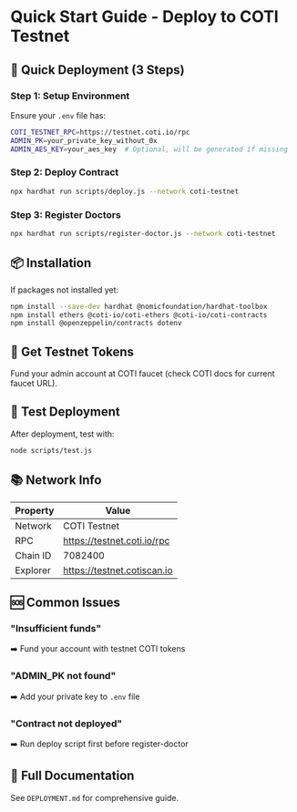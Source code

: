 # Quick Start Guide - Deploy to COTI Testnet

## 🚀 Quick Deployment (3 Steps)

### Step 1: Setup Environment
Ensure your `.env` file has:
```bash
COTI_TESTNET_RPC=https://testnet.coti.io/rpc
ADMIN_PK=your_private_key_without_0x
ADMIN_AES_KEY=your_aes_key  # Optional, will be generated if missing
```

### Step 2: Deploy Contract
```bash
npx hardhat run scripts/deploy.js --network coti-testnet
```

### Step 3: Register Doctors
```bash
npx hardhat run scripts/register-doctor.js --network coti-testnet
```

## 📦 Installation

If packages not installed yet:
```bash
npm install --save-dev hardhat @nomicfoundation/hardhat-toolbox
npm install ethers @coti-io/coti-ethers @coti-io/coti-contracts
npm install @openzeppelin/contracts dotenv
```

## 🔑 Get Testnet Tokens

Fund your admin account at COTI faucet (check COTI docs for current faucet URL).

## 🧪 Test Deployment

After deployment, test with:
```bash
node scripts/test.js
```

## 📚 Network Info

| Property | Value |
|----------|-------|
| Network | COTI Testnet |
| RPC | https://testnet.coti.io/rpc |
| Chain ID | 7082400 |
| Explorer | https://testnet.cotiscan.io |

## 🆘 Common Issues

### "Insufficient funds"
➡️ Fund your account with testnet COTI tokens

### "ADMIN_PK not found"
➡️ Add your private key to `.env` file

### "Contract not deployed"
➡️ Run deploy script first before register-doctor

## 📖 Full Documentation

See `DEPLOYMENT.md` for comprehensive guide.
